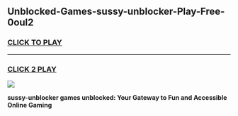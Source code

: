 
## Unblocked-Games-sussy-unblocker-Play-Free-0oul2
<h3>
<a href="https://premium76.site?title=sussy-unblocker&ref=19M">CLICK TO PLAY</a></h3>
<hr>

<h3>
<a href="https://premium76.site?title=sussy-unblocker&ref=19M">CLICK 2 PLAY</a>
  
</h3>

<a href="https://premium76.site?title=sussy-unblocker&ref=19M"><img src="https://clearcache.store/games.png"></a>


**sussy-unblocker games unblocked: Your Gateway to Fun and Accessible Online Gaming**
